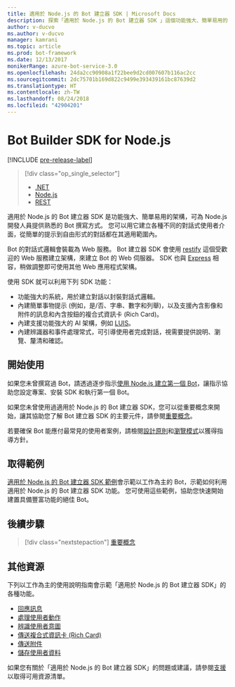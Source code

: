 ```yaml
---
title: 適用於 Node.js 的 Bot 建立器 SDK | Microsoft Docs
description: 探索「適用於 Node.js 的 Bot 建立器 SDK 」這個功能強大、簡單易用的 Bot 建立架構。
author: v-ducvo
ms.author: v-ducvo
manager: kamrani
ms.topic: article
ms.prod: bot-framework
ms.date: 12/13/2017
monikerRange: azure-bot-service-3.0
ms.openlocfilehash: 24da2cc90908a1f22bee9d2cd007607b116ac2cc
ms.sourcegitcommit: 2dc75701b169d822c9499e393439161bc87639d2
ms.translationtype: HT
ms.contentlocale: zh-TW
ms.lasthandoff: 08/24/2018
ms.locfileid: "42904201"
---
```

# <a name="bot-builder-sdk-for-nodejs"></a>Bot Builder SDK for Node.js

[!INCLUDE [pre-release-label](../includes/pre-release-label-v3.md)]

> [!div class="op_single_selector"]
> - [.NET](../dotnet/bot-builder-dotnet-overview.md)
> - [Node.js](../nodejs/bot-builder-nodejs-overview.md)
> - [REST](../rest-api/bot-framework-rest-overview.md)

適用於 Node.js 的 Bot 建立器 SDK 是功能強大、簡單易用的架構，可為 Node.js 開發人員提供熟悉的 Bot 撰寫方式。
您可以用它建立各種不同的對話式使用者介面，從簡單的提示到自由形式的對話都在其適用範圍內。

Bot 的對話式邏輯會裝載為 Web 服務。 Bot 建立器 SDK 會使用 <a href="http://restify.com">restify</a> 這個受歡迎的 Web 服務建立架構，來建立 Bot 的 Web 伺服器。 SDK 也與 <a href="http://expressjs.com/">Express</a> 相容，稍做調整即可使用其他 Web 應用程式架構。 

使用 SDK 就可以利用下列 SDK 功能： 

- 功能強大的系統，用於建立對話以封裝對話式邏輯。
- 內建簡單事物提示 (例如，是/否、字串、數字和列舉)，以及支援內含影像和附件的訊息和內含按鈕的複合式資訊卡 (Rich Card)。
- 內建支援功能強大的 AI 架構，例如 <a href="http://luis.ai" target="_blank">LUIS</a>。
- 內建辨識器和事件處理常式，可引導使用者完成對話，視需要提供說明、瀏覽、釐清和確認。

## <a name="get-started"></a>開始使用

如果您未曾撰寫過 Bot，請透過逐步指示[使用 Node.js 建立第一個 Bot](bot-builder-nodejs-quickstart.md)，讓指示協助您設定專案、安裝 SDK 和執行第一個 Bot。 

如果您未曾使用過適用於 Node.js 的 Bot 建立器 SDK，您可以從重要概念來開始，讓其協助您了解 Bot 建立器 SDK 的主要元件，請參閱[重要概念](bot-builder-nodejs-concepts.md)。

若要確保 Bot 能應付最常見的使用者案例，請檢閱[設計原則](../bot-service-design-principles.md)和[瀏覽模式](../bot-service-design-pattern-task-automation.md)以獲得指導方針。

## <a name="get-samples"></a>取得範例

[適用於 Node.js 的 Bot 建立器 SDK 範例](bot-builder-nodejs-samples.md)會示範以工作為主的 Bot，示範如何利用適用於 Node.js 的 Bot 建立器 SDK 功能。 您可使用這些範例，協助您快速開始建置具備豐富功能的絕佳 Bot。

## <a name="next-steps"></a>後續步驟
> [!div class="nextstepaction"]
> [重要概念](bot-builder-nodejs-concepts.md)

## <a name="additional-resources"></a>其他資源

下列以工作為主的使用說明指南會示範「適用於 Node.js 的 Bot 建立器 SDK」的各種功能。

* [回應訊息](bot-builder-nodejs-use-default-message-handler.md)
* [處理使用者動作](bot-builder-nodejs-dialog-actions.md)
* [辨識使用者意圖](bot-builder-nodejs-recognize-intent-messages.md)
* [傳送複合式資訊卡 (Rich Card)](bot-builder-nodejs-send-rich-cards.md)
* [傳送附件](bot-builder-nodejs-send-receive-attachments.md)
* [儲存使用者資料](bot-builder-nodejs-save-user-data.md)


如果您有關於「適用於 Node.js 的 Bot 建立器 SDK」的問題或建議，請參閱[支援](../bot-service-resources-links-help.md)以取得可用資源清單。 


[DesignGuide]: ../bot-service-design-principles.md 
[DesignPatterns]: ../bot-service-design-pattern-task-automation.md 
[HowTo]: bot-builder-nodejs-use-default-message-handler.md 
